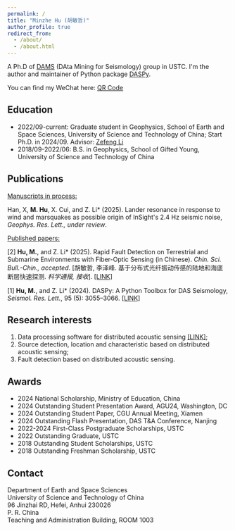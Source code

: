 ```yaml
---
permalink: /
title: "Minzhe Hu (胡敏哲)"
author_profile: true
redirect_from: 
  - /about/
  - /about.html
---
```


A Ph.D of [DAMS](https://en.dams.ustc.edu.cn/People/list.htm) (DAta Mining for Seismology) group in USTC. I'm the author and maintainer of Python package [DASPy](https://pypi.org/project/DASPy-toolbox/).

You can find my WeChat here: [QR Code](../images/Wechat_QRcode.png)

Education
------
* 2022/09-current: Graduate student in Geophysics, School of Earth and Space Sciences, University of Science and Technology of China; Start Ph.D. in 2024/09. Advisor: [Zefeng Li](https://ess.ustc.edu.cn/2022/0929/c32208a572141/page.htm)
* 2018/09-2022/06: B.S. in Geophysics, School of Gifted Young, University of Science and Technology of China

Publications
------

<u>Manuscripts in process:</u>

Han, X, **M. Hu**, X. Cui, and Z. Li\* (2025). Lander resonance in response to wind and marsquakes as possible origin of InSight's 2.4 Hz seismic noise, *Geophys. Res. Lett., under review*.

<u>Published papers:</u>

[2] **Hu, M.**, and Z. Li\* (2025). Rapid Fault Detection on Terrestrial and Submarine Environments with Fiber-Optic Sensing (in Chinese). *Chin. Sci. Bull.-Chin., accepted*. \[胡敏哲, 李泽峰. 基于分布式光纤振动传感的陆地和海底断层快速探测. *科学通报, 接收*\]. [[LINK]](https://www.sciengine.com/CSB/doi/10.1360/CSB-2025-0624)

[1] **Hu, M.**, and Z. Li\* (2024). DASPy: A Python Toolbox for DAS Seismology, *Seismol. Res. Lett.*,  95 (5): 3055–3066. [[LINK]](https://pubs.geoscienceworld.org/ssa/srl/article/95/5/3055/645865/DASPy-A-Python-Toolbox-for-DAS-Seismology)

Research interests
------
1. Data processing software for distributed acoustic sensing [[LINK]](https://github.com/HMZ-03/DASPy/tree/main);
2. Source detection, location and characteristic based on distributed acoustic sensing;
3. Fault detection based on distributed acoustic sensing.

Awards
------
* 2024  National Scholarship, Ministry of Education, China
* 2024  Outstanding Student Presentation Award, AGU24, Washington, DC
* 2024  Outstanding Student Paper, CGU Annual Meeting, Xiamen
* 2024  Outstanding Flash Presentation, DAS T&A Conference, Nanjing
* 2022-2024  First-Class Postgraduate Scholarships, USTC
* 2022  Outstanding Graduate, USTC
* 2018  Outstanding Student Scholarships, USTC
* 2018  Outstanding Freshman Scholarship, USTC

Contact
------
Department of Earth and Space Sciences  
University of Science and Technology of China  
96 Jinzhai RD, Hefei, Anhui 230026  
P. R. China  
Teaching and Administration Building, ROOM 1003
